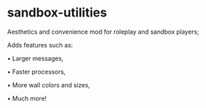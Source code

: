 # sandbox-utilities
Aesthetics and convenience mod for roleplay and sandbox players;

Adds features such as:

• Larger messages,

• Faster processors,

• More wall colors and sizes,

• Much more!
